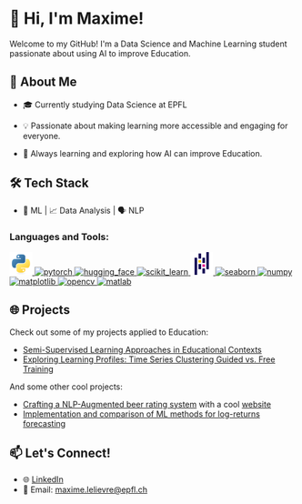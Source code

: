 # 👋 Hi, I'm Maxime!

Welcome to my GitHub! I'm a Data Science and Machine Learning student passionate about using AI to improve Education.

## 🚀 About Me

- 🎓 Currently studying Data Science at EPFL

- 💡 Passionate about making learning more accessible and engaging for everyone.

- 🌱 Always learning and exploring how AI can improve Education.

## 🛠️ Tech Stack

- 🤖 ML | 📈 Data Analysis | 🗣️ NLP


### Languages and Tools:

  <a href="https://www.python.org" target="_blank" rel="noreferrer"> <img src="https://raw.githubusercontent.com/devicons/devicon/master/icons/python/python-original.svg" alt="python" width="40" height="40"/> </a> 
  <a href="https://pytorch.org/" target="_blank" rel="noreferrer"> <img src="https://www.vectorlogo.zone/logos/pytorch/pytorch-icon.svg" alt="pytorch" width="40" height="40"/> </a> 
  <a href="https://huggingface.co/" target="_blank" rel="noreferrer"> <img src="https://huggingface.co/front/assets/huggingface_logo.svg" alt="hugging_face" width="40" height="40"/> </a> 
  <a href="https://scikit-learn.org/" target="_blank" rel="noreferrer"> <img src="https://upload.wikimedia.org/wikipedia/commons/0/05/Scikit_learn_logo_small.svg" alt="scikit_learn" width="40" height="40"/> </a> 
  <a href="https://pandas.pydata.org/" target="_blank" rel="noreferrer"> <img src="https://raw.githubusercontent.com/devicons/devicon/2ae2a900d2f041da66e950e4d48052658d850630/icons/pandas/pandas-original.svg" alt="pandas" width="40" height="40"/> </a> 
  <a href="https://seaborn.pydata.org/" target="_blank" rel="noreferrer"> <img src="https://seaborn.pydata.org/_images/logo-mark-lightbg.svg" alt="seaborn" width="40" height="40"/> </a> 
  <a href="https://numpy.org/" target="_blank" rel="noreferrer"> <img src="https://upload.wikimedia.org/wikipedia/commons/3/31/NumPy_logo_2020.svg" alt="numpy" width="40" height="40"/> </a> 
  <a href="https://matplotlib.org/" target="_blank" rel="noreferrer"> <img src="https://upload.wikimedia.org/wikipedia/commons/8/84/Matplotlib_icon.svg" alt="matplotlib" width="40" height="40"/> </a> 
  <a href="https://opencv.org/" target="_blank" rel="noreferrer"> <img src="https://www.vectorlogo.zone/logos/opencv/opencv-icon.svg" alt="opencv" width="40" height="40"/> </a> 
  <a href="https://www.mathworks.com/" target="_blank" rel="noreferrer"> <img src="https://upload.wikimedia.org/wikipedia/commons/2/21/Matlab_Logo.png" alt="matlab" width="40" height="40"/> </a> 
 

## 🌐 Projects

Check out some of my projects applied to Education:

- [Semi-Supervised Learning Approaches in Educational Contexts](https://github.com/Maximelel/SP_in_ML4ED)
- [Exploring Learning Profiles: Time Series Clustering Guided vs. Free Training](https://github.com/ML4BD/final-submission-bd4ed?tab=readme-ov-file) 

And some other cool projects:
- [Crafting a NLP-Augmented beer rating system](https://github.com/Maximelel/NLP_for_beers) with a cool [website](https://epfl-ada.github.io/ada-2023-project-laremontada61/)
- [Implementation and comparison of ML methods for log-returns forecasting](https://github.com/Maximelel/ML4Finance)

## 📫 Let's Connect!

- 🌐 [LinkedIn](https://www.linkedin.com/in/maxime-leli%C3%A8vre-9667b61b9/)
- 📧 Email: maxime.lelievre@epfl.ch


